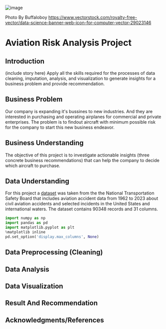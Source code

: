 ![image](https://github.com/ermiyas-sidama/testrepo2/assets/160514617/c0408078-e1f9-4e49-82a8-e89b155d747d)

Photo By Buffaloboy https://www.vectorstock.com/royalty-free-vector/data-science-banner-web-icon-for-computer-vector-29023146

# Aviation Risk Analysis Project
##  Introduction 
(include story here) Apply all the skills required for the processes of data cleaning, imputation, analysis, and visualization to generate insights 
for a business problem and provide recommendation.
## Business Problem
 Our company is expanding it's bussines to new industries. And they are interested in purchasing and operating airplanes for commercial and private enterprises. 
 The problem is to findout aircraft with minimum possible risk for the company to start this new business endeavor.
## Business Understanding
  The objective of this project is to investigate actionable insights (three concrete business recommendations) that can help the company to decide which 
  aircraft to purchase.
## Data Understanding
  For this project a [dataset](https://www.kaggle.com/datasets/khsamaha/aviation-accident-database-synopses) was taken from the the National Transportation Safety Board that 
  includes aviation accident data from 1962 to 2023 about civil aviation accidents and selected incidents in the United States and international waters.
  The dataset contains 90348 records and 31 columns.
  ```python
import numpy as np
import pandas as pd
import matplotlib.pyplot as plt
%matplotlib inline 
pd.set_option('display.max_columns', None)
```
## Data Preprocessing (Cleaning)
## Data Analysis
## Data Visualization
## Result And Recommendation
## Acknowledgments/References
